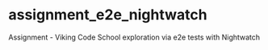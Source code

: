 # assignment_e2e_nightwatch

Assignment - Viking Code School exploration via e2e tests with Nightwatch
